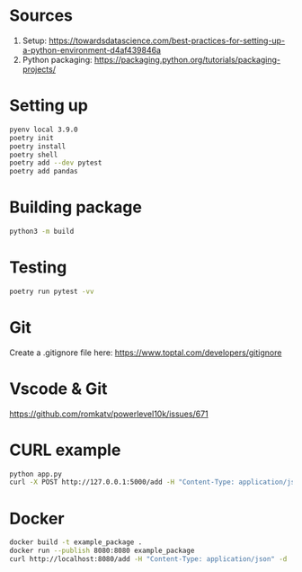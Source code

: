 
# Sources

1. Setup: https://towardsdatascience.com/best-practices-for-setting-up-a-python-environment-d4af439846a
2. Python packaging: https://packaging.python.org/tutorials/packaging-projects/


# Setting up 

```bash 
pyenv local 3.9.0
poetry init
poetry install
poetry shell
poetry add --dev pytest
poetry add pandas

```

# Building package

```bash 
python3 -m build
```

# Testing
```bash 
poetry run pytest -vv
```

# Git 

Create a .gitignore file here: https://www.toptal.com/developers/gitignore


# Vscode & Git

https://github.com/romkatv/powerlevel10k/issues/671

# CURL example

```bash
python app.py                                                                                 -
curl -X POST http://127.0.0.1:5000/add -H "Content-Type: application/json" -d '{"number": '5'}'
```

# Docker 

```bash 
docker build -t example_package .   
docker run --publish 8080:8080 example_package
curl http://localhost:8080/add -H "Content-Type: application/json" -d '{"number": '5'}'
```
